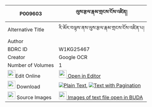 |P009603|ལུས་རྩལ་རྣམ་གྲངས་ངོས་འཛིན། 
| --- | --- 
|Alternative Title |རི་མོར་བལྟས་ནས་ལུས་རྩལ་རྣམ་གྲངས་ངོས་འཛིན་པ།
|Author | 
|BDRC ID | W1KG25467
|Creator | Google OCR
|Number of Volumes| 1
|<img width="25" src="https://img.icons8.com/color/25/000000/edit-property.png">Edit Online| [<img width="25" src="https://avatars.githubusercontent.com/u/45091458?s=200&v=4"> Open in Editor](http://editor.openpecha.org/P009603)
|<img width="25" src="https://img.icons8.com/fluent/48/000000/download-2.png"/>  Download | [![](https://img.icons8.com/color/20/000000/txt.png)Plain Text](https://github.com/Openpecha/P009603/releases/download/v1/lutsal_nam_drang_ngodzin_plain_P009603.zip), [![](https://img.icons8.com/color/20/000000/txt.png)Text with Pagination](https://github.com/Openpecha/P009603/releases/download/v1/lutsal_nam_drang_ngodzin_pages_P009603.zip)
|<img width="25" src="https://img.icons8.com/plasticine/100/000000/pictures-folder.png"/>  Source Images | [<img width="25" src="https://library.bdrc.io/icons/BUDA-small.svg"> Images of text file open in BUDA](https://library.bdrc.io/show/bdr:W1KG25467)